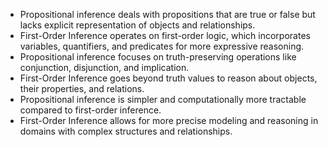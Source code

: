 - Propositional inference deals with propositions that are true or false but lacks explicit representation of objects and relationships.
- First-Order Inference operates on first-order logic, which incorporates variables, quantifiers, and predicates for more expressive reasoning.
- Propositional inference focuses on truth-preserving operations like conjunction, disjunction, and implication.
- First-Order Inference goes beyond truth values to reason about objects, their properties, and relations.
- Propositional inference is simpler and computationally more tractable compared to first-order inference.
- First-Order Inference allows for more precise modeling and reasoning in domains with complex structures and relationships.